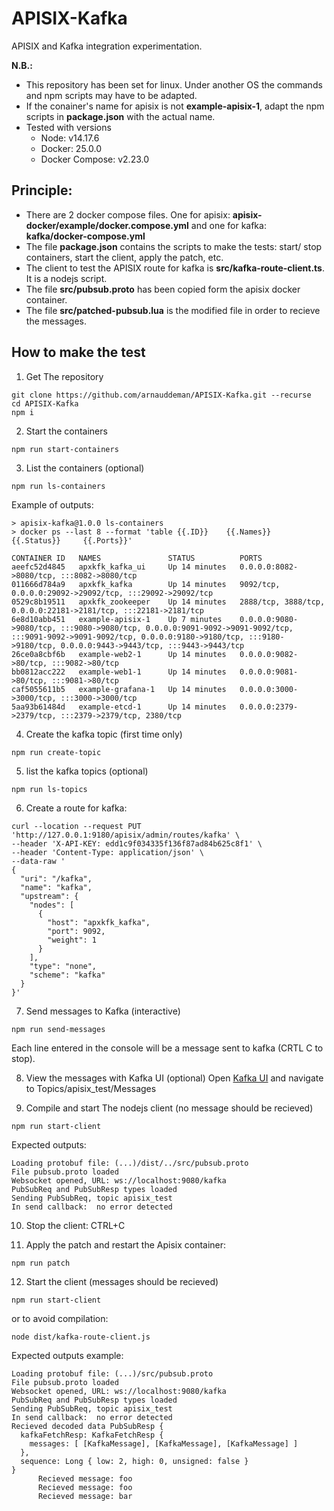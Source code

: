 # APISIX-Kafka
APISIX and Kafka integration experimentation.

**N.B.:** 
- This repository has been set for linux. Under another OS the commands and npm scripts may have to be adapted.
- If the conainer's name for apisix is not **example-apisix-1**, adapt the npm scripts in **package.json** with the actual name.
- Tested with versions
  * Node: v14.17.6 
  * Docker: 25.0.0
  * Docker Compose: v2.23.0

## Principle: 
- There are 2 docker compose files. One for apisix: **apisix-docker/example/docker.compose.yml** and one for kafka: **kafka/docker-compose.yml**
- The file **package.json** contains the scripts to make the tests: start/ stop containers, start the client, apply the patch, etc. 
- The client to test the APISIX route for kafka is **src/kafka-route-client.ts**. It is a nodejs script.
- The file **src/pubsub.proto** has been copied form the apisix docker container.
- The file **src/patched-pubsub.lua** is the modified file in order to recieve the messages.

## How to make the test

1. Get The repository
```
git clone https://github.com/arnauddeman/APISIX-Kafka.git --recurse
cd APISIX-Kafka
npm i
```
2. Start the containers 
```
npm run start-containers
```
3. List the containers (optional)
```
npm run ls-containers
```
Example of outputs:
```
> apisix-kafka@1.0.0 ls-containers
> docker ps --last 8 --format 'table {{.ID}}    {{.Names}}      {{.Status}}     {{.Ports}}'

CONTAINER ID   NAMES               STATUS          PORTS
aeefc52d4845   apxkfk_kafka_ui     Up 14 minutes   0.0.0.0:8082->8080/tcp, :::8082->8080/tcp
011666d784a9   apxkfk_kafka        Up 14 minutes   9092/tcp, 0.0.0.0:29092->29092/tcp, :::29092->29092/tcp
0529c8b19511   apxkfk_zookeeper    Up 14 minutes   2888/tcp, 3888/tcp, 0.0.0.0:22181->2181/tcp, :::22181->2181/tcp
6e8d10abb451   example-apisix-1    Up 7 minutes    0.0.0.0:9080->9080/tcp, :::9080->9080/tcp, 0.0.0.0:9091-9092->9091-9092/tcp, :::9091-9092->9091-9092/tcp, 0.0.0.0:9180->9180/tcp, :::9180->9180/tcp, 0.0.0.0:9443->9443/tcp, :::9443->9443/tcp
26ce0a8cbf6b   example-web2-1      Up 14 minutes   0.0.0.0:9082->80/tcp, :::9082->80/tcp
bb0812acc222   example-web1-1      Up 14 minutes   0.0.0.0:9081->80/tcp, :::9081->80/tcp
caf5055611b5   example-grafana-1   Up 14 minutes   0.0.0.0:3000->3000/tcp, :::3000->3000/tcp
5aa93b61484d   example-etcd-1      Up 14 minutes   0.0.0.0:2379->2379/tcp, :::2379->2379/tcp, 2380/tcp
```
4. Create the kafka topic (first time only)
```
npm run create-topic 
```

5. list the kafka topics (optional)
```
npm run ls-topics 
```

6. Create a route for kafka:
```
curl --location --request PUT 'http://127.0.0.1:9180/apisix/admin/routes/kafka' \
--header 'X-API-KEY: edd1c9f034335f136f87ad84b625c8f1' \
--header 'Content-Type: application/json' \
--data-raw '
{
  "uri": "/kafka",
  "name": "kafka",
  "upstream": {
    "nodes": [
      {
        "host": "apxkfk_kafka",
        "port": 9092,
        "weight": 1
      }
    ],
    "type": "none",
    "scheme": "kafka"
  }
}'
```
7. Send messages to Kafka (interactive)
```
npm run send-messages
```
Each line entered in the console will be a message sent to kafka (CRTL C to stop).

8. View the messages with Kafka UI (optional)
Open  [Kafka UI](http://localhost:8082) and navigate to Topics/apisix_test/Messages
 
9. Compile and start The nodejs client (no message should be recieved)
```
npm run start-client
```
Expected outputs:
```
Loading protobuf file: (...)/dist/../src/pubsub.proto
File pubsub.proto loaded
Websocket opened, URL: ws://localhost:9080/kafka
PubSubReq and PubSubResp types loaded
Sending PubSubReq, topic apisix_test
In send callback:  no error detected
```
10. Stop the client: CTRL+C

11. Apply the patch and restart the Apisix container:
```
npm run patch
```

12. Start the client (messages should be recieved)
```
npm run start-client
```
or to avoid compilation:
```
node dist/kafka-route-client.js
```

Expected outputs example:
```
Loading protobuf file: (...)/src/pubsub.proto
File pubsub.proto loaded
Websocket opened, URL: ws://localhost:9080/kafka
PubSubReq and PubSubResp types loaded
Sending PubSubReq, topic apisix_test
In send callback:  no error detected
Recieved decoded data PubSubResp {
  kafkaFetchResp: KafkaFetchResp {
    messages: [ [KafkaMessage], [KafkaMessage], [KafkaMessage] ]
  },
  sequence: Long { low: 2, high: 0, unsigned: false }
}
      Recieved message: foo
      Recieved message: foo
      Recieved message: bar
```